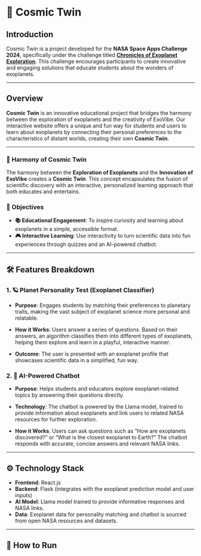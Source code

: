 # 🌌 Cosmic Twin

## **Introduction**

Cosmic Twin is a project developed for the **NASA Space Apps Challenge 2024**, specifically under the challenge titled  [**Chronicles of Exoplanet Exploration**](https://www.spaceappschallenge.org/nasa-space-apps-2024/challenges/chronicles-of-exoplanet-exploration/). This challenge encourages participants to create innovative and engaging solutions that educate students about the wonders of exoplanets.

---

## Overview

**Cosmic Twin** is an innovative educational project that bridges the harmony between the exploration of exoplanets and the creativity of ExoVibe. Our interactive website offers a unique and fun way for students and users to learn about exoplanets by connecting their personal preferences to the characteristics of distant worlds, creating their own **Cosmic Twin**.

---

### 🌠 Harmony of Cosmic Twin

The harmony between the **Exploration of Exoplanets** and the **Innovation of ExoVibe** creates a **Cosmic Twin**. This concept encapsulates the fusion of scientific discovery with an interactive, personalized learning approach that both educates and entertains.

### 🎯 Objectives

- **📚 Educational Engagement**: To inspire curiosity and learning about exoplanets in a simple, accessible format.
- **🎮 Interactive Learning**: Use interactivity to turn scientific data into fun experiences through quizzes and an AI-powered chatbot.

---

## 🛠️ Features Breakdown

### 1. 🪐 Planet Personality Test (Exoplanet Classifier)

- **Purpose**: Engages students by matching their preferences to planetary traits, making the vast subject of exoplanet science more personal and relatable.

- **How it Works**: Users answer a series of questions. Based on their answers, an algorithm classifies them into different types of exoplanets, helping them explore and learn in a playful, interactive manner.

- **Outcome**: The user is presented with an exoplanet profile that showcases scientific data in a simplified, fun way.

### 2. 🤖 AI-Powered Chatbot

- **Purpose**: Helps students and educators explore exoplanet-related topics by answering their questions directly.

- **Technology**: The chatbot is powered by the Llama model, trained to provide information about exoplanets and link users to related NASA resources for further exploration.

- **How it Works**: Users can ask questions such as “How are exoplanets discovered?” or “What is the closest exoplanet to Earth?” The chatbot responds with accurate, concise answers and relevant NASA links.

---

## ⚙️ Technology Stack

- **Frontend**: React.js 
- **Backend**: Flask (integrates with the exoplanet prediction model and user inputs)
- **AI Model**: Llama model trained to provide informative responses and NASA links.
- **Data**: Exoplanet data for personality matching and chatbot is sourced from open NASA resources and datasets.

---

## 🚀 How to Run
